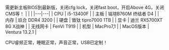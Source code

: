 需更新主板BIOS到最新版，关闭cfg lock，关闭fast boot，开启Above 4G，关闭CMS等！
|     |    |
|---|---|
| CPU	| i5-13400F |
| 主板 |	铭瑄B760M 终结者 D4 |
| 内存 |	玖合 DDR4 3200 |
| 硬盘 | 致钛 tipro7000 1TB |
| 显卡 |	迪兰 RX5700XT 8G X战神 |
| 无线网卡 |	FenVi T919 |
| 机型 |	MacPro7,1 |
| MacOS版本 | 	Ventura 13.2.1 |

CPU睿频正常，睡眠正常，声音正常，USB已定制！
